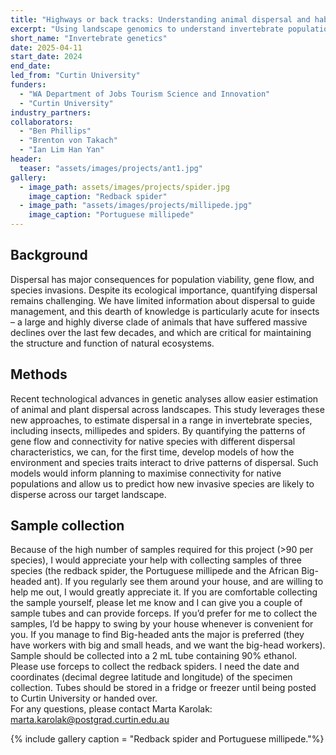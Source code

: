 ```yaml
---
title: "Highways or back tracks: Understanding animal dispersal and habitat connectivity using genomic data"
excerpt: "Using landscape genomics to understand invertebrate population connectivity"
short_name: "Invertebrate genetics"
date: 2025-04-11
start_date: 2024
end_date: 
led_from: "Curtin University"
funders:
  - "WA Department of Jobs Tourism Science and Innovation"
  - "Curtin University"
industry_partners:
collaborators:
  - "Ben Phillips"
  - "Brenton von Takach"
  - "Ian Lim Han Yan"
header:
  teaser: "assets/images/projects/ant1.jpg"
gallery:
  - image_path: assets/images/projects/spider.jpg
    image_caption: "Redback spider"
  - image_path: "assets/images/projects/millipede.jpg"
    image_caption: "Portuguese millipede"
---
```


## Background

Dispersal has major consequences for population viability, gene flow, and species invasions. Despite its ecological importance, quantifying dispersal remains challenging. We have limited information about dispersal to guide management, and this dearth of knowledge is particularly acute for insects – a large and highly diverse clade of animals that have suffered massive declines over the last few decades, and which are critical for maintaining the structure and function of natural ecosystems.

## Methods

Recent technological advances in genetic analyses allow easier estimation of animal and plant dispersal across landscapes. This study leverages these new approaches, to estimate dispersal in a range in invertebrate species, including insects, millipedes and spiders. By quantifying the patterns of gene flow and connectivity for native species with different dispersal characteristics, we can, for the first time, develop models of how the environment and species traits interact to drive patterns of dispersal. Such models would inform planning to maximise connectivity for native populations and allow us to predict how new invasive species are likely to disperse across our target landscape. 

## Sample collection

Because of the high number of samples required for this project (>90 per species), I would appreciate your help with collecting samples of three species (the redback spider, the Portuguese millipede and the African Big-headed ant). If you regularly see them around your house, and are willing to help me out, I would greatly appreciate it. If you are comfortable collecting the sample yourself, please let me know and I can give you a couple of sample tubes and can provide forceps. If you’d prefer for me to collect the samples, I’d be happy to swing by your house whenever is convenient for you. If you manage to find Big-headed ants the major is preferred (they have workers with big and small heads, and we want the big-head workers).  
Sample should be collected into a 2 mL tube containing 90% ethanol. Please use forceps to collect the redback spiders. I need the date and coordinates (decimal degree latitude and longitude) of the specimen collection. Tubes should be stored in a fridge or freezer until being posted to Curtin University or handed over.  
For any questions, please contact Marta Karolak:  
<marta.karolak@postgrad.curtin.edu.au>


{% include gallery caption = "Redback spider and Portuguese millipede."%}

